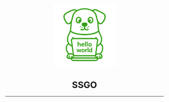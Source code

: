 <p align="center"><img src="/logo.svg" alt="Logo" width="200" /></p>
<h1 align="center">SSGO</h1>

---